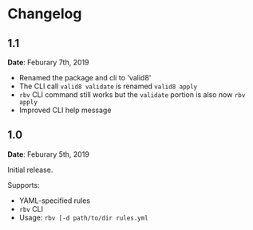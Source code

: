 # Changelog

## 1.1

**Date**: Feburary 7th, 2019

* Renamed the package and cli to 'valid8'
* The CLI call `valid8 validate` is renamed `valid8 apply`
* `rbv` CLI command still works but the `validate` portion is also now `rbv apply` 
* Improved CLI help message

## 1.0

**Date**: Feburary 5th, 2019

Initial release.

Supports: 
* YAML-specified rules 
* `rbv` CLI 
* Usage: `rbv [-d path/to/dir rules.yml`

 
